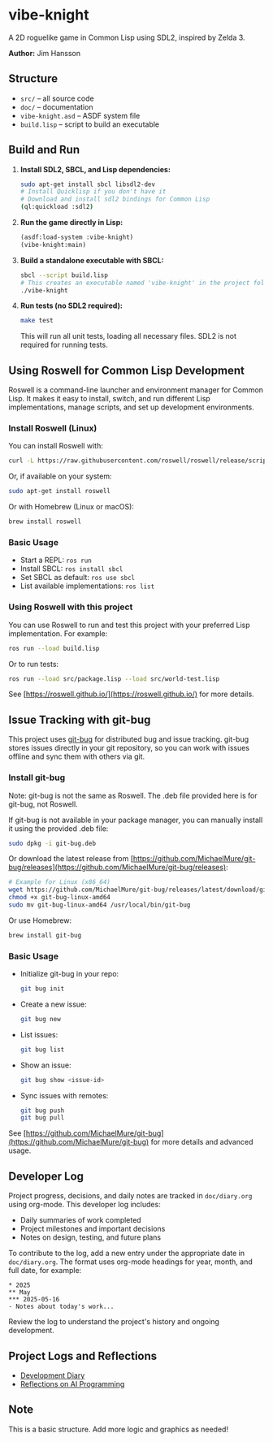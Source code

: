 # vibe-knight

A 2D roguelike game in Common Lisp using SDL2, inspired by Zelda 3.

**Author:** Jim Hansson

## Structure
- `src/` – all source code
- `doc/` – documentation
- `vibe-knight.asd` – ASDF system file
- `build.lisp` – script to build an executable

## Build and Run

1. **Install SDL2, SBCL, and Lisp dependencies:**
   ```bash
   sudo apt-get install sbcl libsdl2-dev
   # Install Quicklisp if you don't have it
   # Download and install sdl2 bindings for Common Lisp
   (ql:quickload :sdl2)
   ```

2. **Run the game directly in Lisp:**
   ```lisp
   (asdf:load-system :vibe-knight)
   (vibe-knight:main)
   ```

3. **Build a standalone executable with SBCL:**
   ```bash
   sbcl --script build.lisp
   # This creates an executable named 'vibe-knight' in the project folder
   ./vibe-knight
   ```

4. **Run tests (no SDL2 required):**
   ```bash
   make test
   ```
   This will run all unit tests, loading all necessary files. SDL2 is not required for running tests.

## Using Roswell for Common Lisp Development

Roswell is a command-line launcher and environment manager for Common Lisp. It makes it easy to install, switch, and run different Lisp implementations, manage scripts, and set up development environments.

### Install Roswell (Linux)

You can install Roswell with:

```sh
curl -L https://raw.githubusercontent.com/roswell/roswell/release/scripts/install-for-ci.sh | sh
```

Or, if available on your system:

```sh
sudo apt-get install roswell
```

Or with Homebrew (Linux or macOS):

```sh
brew install roswell
```

### Basic Usage

- Start a REPL: `ros run`
- Install SBCL: `ros install sbcl`
- Set SBCL as default: `ros use sbcl`
- List available implementations: `ros list`

### Using Roswell with this project

You can use Roswell to run and test this project with your preferred Lisp implementation. For example:

```sh
ros run --load build.lisp
```

Or to run tests:

```sh
ros run --load src/package.lisp --load src/world-test.lisp
```

See [https://roswell.github.io/](https://roswell.github.io/) for more details.

## Issue Tracking with git-bug

This project uses [git-bug](https://github.com/MichaelMure/git-bug) for distributed bug and issue tracking. git-bug stores issues directly in your git repository, so you can work with issues offline and sync them with others via git.

### Install git-bug

Note: git-bug is not the same as Roswell. The .deb file provided here is for git-bug, not Roswell.

If git-bug is not available in your package manager, you can manually install it using the provided .deb file:

```sh
sudo dpkg -i git-bug.deb
```

Or download the latest release from [https://github.com/MichaelMure/git-bug/releases](https://github.com/MichaelMure/git-bug/releases):

```sh
# Example for Linux (x86_64)
wget https://github.com/MichaelMure/git-bug/releases/latest/download/git-bug-linux-amd64
chmod +x git-bug-linux-amd64
sudo mv git-bug-linux-amd64 /usr/local/bin/git-bug
```

Or use Homebrew:
```sh
brew install git-bug
```

### Basic Usage

- Initialize git-bug in your repo:
  ```sh
  git bug init
  ```
- Create a new issue:
  ```sh
  git bug new
  ```
- List issues:
  ```sh
  git bug list
  ```
- Show an issue:
  ```sh
  git bug show <issue-id>
  ```
- Sync issues with remotes:
  ```sh
  git bug push
  git bug pull
  ```

See [https://github.com/MichaelMure/git-bug](https://github.com/MichaelMure/git-bug) for more details and advanced usage.

## Developer Log

Project progress, decisions, and daily notes are tracked in `doc/diary.org` using org-mode. This developer log includes:

- Daily summaries of work completed
- Project milestones and important decisions
- Notes on design, testing, and future plans

To contribute to the log, add a new entry under the appropriate date in `doc/diary.org`. The format uses org-mode headings for year, month, and full date, for example:

```
* 2025
** May
*** 2025-05-16
- Notes about today's work...
```

Review the log to understand the project's history and ongoing development.

## Project Logs and Reflections

- [Development Diary](doc/diary.org)
- [Reflections on AI Programming](doc/reflection-on-ai-programming.org)

## Note
This is a basic structure. Add more logic and graphics as needed!